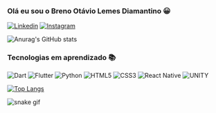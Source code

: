 ### Olá eu sou o Breno Otávio Lemes Diamantino 😀

[![Linkedin](https://img.shields.io/badge/LinkedIn-0077B5?style=for-the-badge&logo=linkedin&logoColor=white)](https://www.linkedin.com/in/breno-lemes-3879b8251/)
[![Instagram](https://img.shields.io/badge/Instagram-E4405F?style=for-the-badge&logo=instagram&logoColor=white)](https://www.instagram.com/lemesdiamantino/)


![Anurag's GitHub stats](https://github-readme-stats.vercel.app/api?username=BrenoLemesD&show_icons=true&theme=dracula)

### Tecnologias em aprendizado 📚

![Dart](https://img.shields.io/badge/Dart-0175C2?style=for-the-badge&logo=dart&logoColor=white)
![Flutter](https://img.shields.io/badge/Flutter-02569B?style=for-the-badge&logo=flutter&logoColor=white)
![Python](https://img.shields.io/badge/Python-3776AB?style=for-the-badge&logo=python&logoColor=white)
![HTML5](https://img.shields.io/badge/HTML5-E34F26?style=for-the-badge&logo=html5&logoColor=white)
![CSS3](https://img.shields.io/badge/CSS3-1572B6?style=for-the-badge&logo=css3&logoColor=white)
![React Native](https://img.shields.io/badge/React_Native-20232A?style=for-the-badge&logo=react&logoColor=61DAFB)
![UNITY](https://img.shields.io/badge/Unity-100000?style=for-the-badge&logo=unity&logoColor=white)

[![Top Langs](https://github-readme-stats.vercel.app/api/top-langs/?username=BrenoLemesD&layout=compact)](https://github.com/anuraghazra/github-readme-stats)

![snake gif](https://github.com/BrenoLemesD/BrenoLemesD/blob/output/github-contribution-grid-snake.svg)
